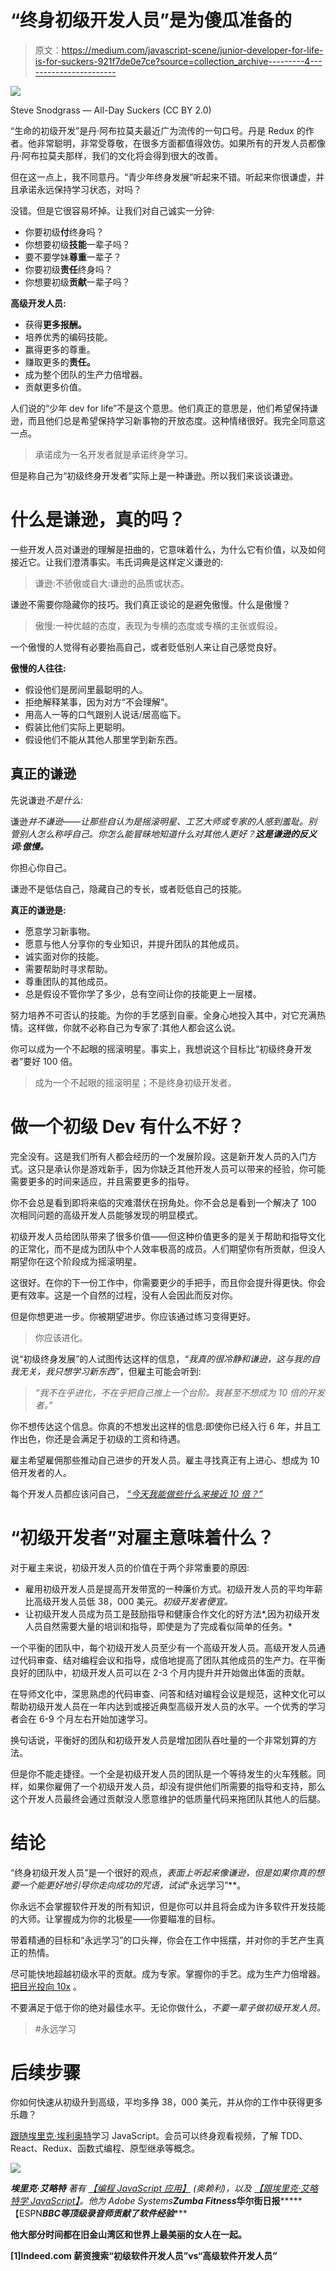 # “终身初级开发人员”是为傻瓜准备的

> 原文：<https://medium.com/javascript-scene/junior-developer-for-life-is-for-suckers-921f7de0e7ce?source=collection_archive---------4----------------------->

![](img/3b2d52b3a8a99984735da2a8aa6dc029.png)

Steve Snodgrass — All-Day Suckers (CC BY 2.0)

“生命的初级开发”是丹·阿布拉莫夫最近广为流传的一句口号。丹是 Redux 的作者。他非常聪明，非常受尊敬，在很多方面都值得效仿。如果所有的开发人员都像丹·阿布拉莫夫那样，我们的文化将会得到很大的改善。

但在这一点上，我不同意丹。“青少年终身发展”听起来不错。听起来你很谦虚，并且承诺永远保持学习状态，对吗？

没错。但是它很容易坏掉。让我们对自己诚实一分钟:

*   你要初级**付**终身吗？
*   你想要初级**技能**一辈子吗？
*   要不要学妹**尊重**一辈子？
*   你要初级**责任**终身吗？
*   你想要初级**贡献**一辈子吗？

**高级开发人员:**

*   获得**更多报酬。**
*   培养优秀的编码技能。
*   赢得更多的尊重。
*   赚取更多的**责任。**
*   成为整个团队的生产力倍增器。
*   贡献更多价值。

人们说的“少年 dev for life”不是这个意思。他们真正的意思是，他们希望保持谦逊，而且他们总是希望保持学习新事物的开放态度。这种情绪很好。我完全同意这一点。

> 承诺成为一名开发者就是承诺终身学习。

但是称自己为“初级终身开发者”实际上是一种谦逊。所以我们来谈谈谦逊。

# 什么是谦逊，真的吗？

一些开发人员对谦逊的理解是扭曲的，它意味着什么，为什么它有价值，以及如何接近它。让我们澄清事实。韦氏词典是这样定义谦逊的:

> 谦逊:不骄傲或自大:谦逊的品质或状态。

谦逊不需要你隐藏你的技巧。我们真正谈论的是避免傲慢。什么是傲慢？

> 傲慢:一种优越的态度，表现为专横的态度或专横的主张或假设。

一个傲慢的人觉得有必要抬高自己，或者贬低别人来让自己感觉良好。

**傲慢的人往往:**

*   假设他们是房间里最聪明的人。
*   拒绝解释某事，因为对方“不会理解”。
*   用高人一等的口气跟别人说话/居高临下。
*   假装比他们实际上更聪明。
*   假设他们不能从其他人那里学到新东西。

## 真正的谦逊

先说谦逊*不是什么:*

谦逊*并不谦逊——让那些自认为是摇滚明星、工艺大师或专家的人感到羞耻。别管别人怎么称呼自己。你怎么能冒昧地知道什么对其他人更好？**这是谦逊的反义词:傲慢。***

你担心你自己。

谦逊不是低估自己，隐藏自己的专长，或者贬低自己的技能。

**真正的谦逊是:**

*   愿意学习新事物。
*   愿意与他人分享你的专业知识，并提升团队的其他成员。
*   诚实面对你的技能。
*   需要帮助时寻求帮助。
*   尊重团队的其他成员。
*   总是假设不管你学了多少，总有空间让你的技能更上一层楼。

努力培养不可否认的技能。为你的手艺感到自豪。全身心地投入其中，对它充满热情。这样做，你就不必称自己为专家了:其他人都会这么说。

你可以成为一个不起眼的摇滚明星。事实上，我想说这个目标比“初级终身开发者”要好 100 倍。

> 成为一个不起眼的摇滚明星；不是终身初级开发者。

# 做一个初级 Dev 有什么不好？

完全没有。这是我们所有人都会经历的一个发展阶段。这是新开发人员的入门方式。这只是承认你是游戏新手，因为你缺乏其他开发人员可以带来的经验，你可能需要更多的时间来适应，并且需要更多的指导。

你不会总是看到即将来临的灾难潜伏在拐角处。你不会总是看到一个解决了 100 次相同问题的高级开发人员能够发现的明显模式。

初级开发人员给团队带来了很多价值——但这种价值更多的是关于帮助和指导文化的正常化，而不是成为团队中个人效率极高的成员。人们期望你有所贡献，但没人期望你在这个阶段成为摇滚明星。

这很好。在你的下一份工作中，你需要更少的手把手，而且你会提升得更快。你会更有效率。这是一个自然的过程，没有人会因此而反对你。

但是你想更进一步。你被期望进步。你应该通过练习变得更好。

> 你应该进化。

说“初级终身发展”的人试图传达这样的信息，*“我真的很冷静和谦逊，这与我的自我无关，我只想学习新东西”*，但雇主可能会听到:

> *“我不在乎进化，不在乎把自己推上一个台阶。我甚至不想成为 10 倍的开发者。”*

你不想传达这个信息。你真的不想发出这样的信息:即使你已经入行 6 年，并且工作出色，你还是会满足于初级的工资和待遇。

雇主希望雇佣那些推动自己进步的开发人员。雇主寻找真正有上进心、想成为 10 倍开发者的人。

每个开发人员都应该问自己， [*“今天我能做些什么来接近 10 倍？”*](/javascript-scene/getting-to-10x-results-what-any-developer-can-learn-from-the-best-54b6c296a5ef)

# “初级开发者”对雇主意味着什么？

对于雇主来说，初级开发人员的价值在于两个非常重要的原因:

*   雇用初级开发人员是提高开发带宽的一种廉价方式。初级开发人员的平均年薪比高级开发人员低 38，000 美元。*初级开发者便宜。*
*   让初级开发人员成为员工是鼓励指导和健康合作文化的好方法*,因为初级开发人员自然需要大量的培训和指导，即使是为了完成看似简单的任务。*

一个平衡的团队中，每个初级开发人员至少有一个高级开发人员。高级开发人员通过代码审查、结对编程会议和指导，成倍地提高了团队其他成员的生产力。在平衡良好的团队中，初级开发人员可以在 2-3 个月内提升并开始做出体面的贡献。

在导师文化中，深思熟虑的代码审查、问答和结对编程会议是规范，这种文化可以帮助初级开发人员在一年内达到或接近典型高级开发人员的水平。一个优秀的学习者会在 6-9 个月左右开始加速学习。

换句话说，平衡好的团队和初级开发人员是增加团队吞吐量的一个非常划算的方法。

但是你不能走捷径。一个全是初级开发人员的团队是一个等待发生的火车残骸。同样，如果你雇佣了一个初级开发人员，却没有提供他们所需要的指导和支持，那么这个开发人员最终会通过贡献没人愿意维护的低质量代码来拖团队其他人的后腿。

# 结论

“终身初级开发人员”是一个很好的观点，*表面上听起来像谦逊，*但是如果你真的想要一个能更好地引导你走向成功的咒语，试试**“永远学习”**。

你永远不会掌握软件开发的所有知识，但是你可以并且将会成为许多软件开发技能的大师。让掌握成为你的北极星——你要瞄准的目标。

带着精通的目标和“永远学习”的口头禅，你会在工作中摇摆，并对你的手艺产生真正的热情。

尽可能快地超越初级水平的贡献。成为专家。掌握你的手艺。成为生产力倍增器。[把目光投向 10x](/javascript-scene/getting-to-10x-results-what-any-developer-can-learn-from-the-best-54b6c296a5ef#.30m5j2d1q) 。

不要满足于低于你的绝对最佳水平。无论你做什么，*不要一辈子做初级开发人员。*

> #永远学习

# 后续步骤

你如何快速从初级升到高级，平均多挣 38，000 美元，并从你的工作中获得更多乐趣？

[跟随埃里克·埃利奥特](https://ericelliottjs.com/product/lifetime-access-pass/)学习 JavaScript。会员可以终身观看视频，了解 TDD、React、Redux、函数式编程、原型继承等概念。

[![](img/ebd7dfc9ae8d8938e30bdbdbe428fd4c.png)](https://ericelliottjs.com/product/lifetime-access-pass/)

***埃里克·艾略特*** *著有* [*【编程 JavaScript 应用】*](http://pjabook.com) *(奥赖利)，以及* [*【跟埃里克·艾略特学 JavaScript】*](http://ericelliottjs.com/product/lifetime-access-pass/)*。他为 Adobe Systems******Zumba Fitness*******华尔街日报*******【ESPN*******BBC****等顶级录音师贡献了软件经验******

**他大部分时间都在旧金山湾区和世界上最美丽的女人在一起。**

**[1]Indeed.com 薪资搜索“初级软件开发人员”vs“高级软件开发人员”**